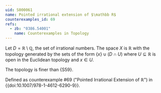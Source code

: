 ```yaml
---
uid: S000061
name: Pointed irrational extension of $\mathbb R$
counterexamples_id: 69
refs:
  - zb: "0386.54001" 
    name: Counterexamples in Topology
---
```


Let $D=\mathbb R\setminus\mathbb Q$, the set of irrational numbers.
The space $X$ is $\mathbb R$ with the topology generated by the sets of the form $\{x\}\cup(D\cap U)$
where $U\subseteq\mathbb R$ is open in the Euclidean topology and $x\in U$.

The topology is finer than {S59}.

Defined as counterexample #69 ("Pointed Irrational Extension of $\mathbb{R}$")
in {{doi:10.1007/978-1-4612-6290-9}}.
